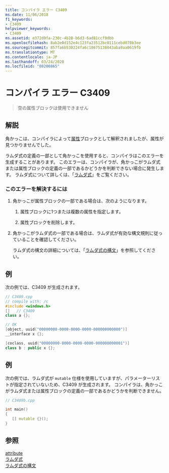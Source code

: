```yaml
---
title: コンパイラ エラー C3409
ms.date: 11/06/2018
f1_keywords:
- C3409
helpviewer_keywords:
- C3409
ms.assetid: e372d9fa-230c-4b28-b6d3-6ad81ccf9dbb
ms.openlocfilehash: 8ab2e0d152e4c123fa23512bc0111cebd070b3ee
ms.sourcegitcommit: 857fa6b530224fa6c18675138043aba9aa0619fb
ms.translationtype: MT
ms.contentlocale: ja-JP
ms.lasthandoff: 03/24/2020
ms.locfileid: "80200865"
---
```

# <a name="compiler-error-c3409"></a>コンパイラ エラー C3409

> 空の属性ブロックは使用できません

## <a name="remarks"></a>解説

角かっこは、コンパイラによって[属性](../../windows/attributes-alphabetical-reference.md)ブロックとして解釈されましたが、属性が見つかりませんでした。

ラムダ式の定義の一部として角かっこを使用すると、コンパイラはこのエラーを生成することがあります。 このエラーは、コンパイラが、角かっこがラムダ式または属性ブロックの定義の一部であるかどうかを判断できない場合に発生します。 ラムダ式について詳しくは、「[ラムダ式](../../cpp/lambda-expressions-in-cpp.md)」をご覧ください。

### <a name="to-correct-this-error"></a>このエラーを解決するには

1. 角かっこが属性ブロックの一部である場合は、次のようになります。

   1. 属性ブロックに1つまたは複数の属性を指定します。

   1. 属性ブロックを削除します。

1. 角かっこがラムダ式の一部である場合は、ラムダ式が有効な構文規則に従っていることを確認してください。

   ラムダ式の構文の詳細については、「[ラムダ式の構文](../../cpp/lambda-expression-syntax.md)」を参照してください。

## <a name="example"></a>例

次の例では、C3409 が生成されます。

```cpp
// C3409.cpp
// compile with: /c
#include <windows.h>
[]   // C3409
class a {};

// OK
[object, uuid("00000000-0000-0000-0000-000000000000")]
__interface x {};

[coclass, uuid("00000000-0000-0000-0000-000000000001")]
class b : public x {};
```

## <a name="example"></a>例

次の例では、ラムダ式が `mutable` 仕様を使用していますが、パラメーターリストが指定されていないため、C3409 が生成されます。 コンパイラは、角かっこがラムダ式または属性ブロックの定義の一部であるかどうかを判断できません。

```cpp
// C3409b.cpp

int main()
{
   [] mutable {}();
}
```

## <a name="see-also"></a>参照

[attribute](../../windows/attributes-alphabetical-reference.md)<br/>
[ラムダ式](../../cpp/lambda-expressions-in-cpp.md)<br/>
[ラムダ式の構文](../../cpp/lambda-expression-syntax.md)
